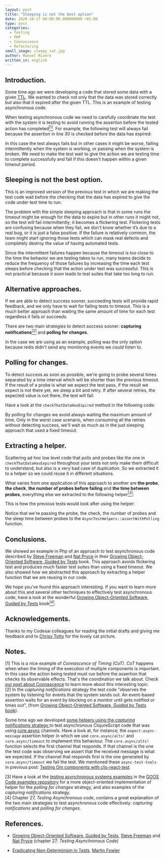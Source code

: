 ```yaml
---
layout: post
title: "Sleeping is not the best option"
date: 2020-10-17 06:00:00.000000000 +01:00
type: post
categories:
  - Testing
  - PHP
  - Connascence 
  - Refactoring
small_image: sleepy_cat.jpg
author: Manuel Rivero
written_in: english
---
```


<h2>Introduction. </h2>

Some time ago we were developing a code that stored some data with a given [TTL](https://en.wikipedia.org/wiki/Time_to_live). We wanted to check not only that the data was stored correctly but also that it expired after the given TTL. This is an example of testing asynchronous code.

When testing asynchronous code we need to carefully coordinate the test with the system it is testing to avoid running the assertion before the tested action has completed<a href="#nota1"><sup>[1]</sup></a>. For example, the following test will always fail because the assertion in line 30 is checked before the data has expired:

<script src="https://gist.github.com/trikitrok/9643d3e99e9ed3ef362cfab3055c4be6.js"></script>

In this case the test always fails but in other cases it might be worse, failing intermittently when the system is working, or passing when the system is broken. We need to make the test wait to give the action we are testing time to complete successfully and fail if this doesn't happen within a given timeout period.

<h2>Sleeping is not the best option.</h2>
This is an improved version of the previous test in which we are making the test code wait before the checking that the data has expired to give the code under test time to run:

<script src="https://gist.github.com/trikitrok/22abb9f0148f94f50081a9672d3b50ea.js"></script>

The problem with the simple sleeping approach is that in some runs the timeout might be enough for the data to expire but in other runs it might not, so the test will fail intermittently; it becomes a flickering test. Flickering tests are confusing because when they fail, we don't know whether it’s due to a real bug, or it is just a false positive. If the failure is relatively common, the team might start ignoring those tests which can mask real defects and completely destroy the value of having automated tests.

Since the intermittent failures happen because the timeout is too close to the time the behavior we are testing takes to run, many teams decide to reduce the frequency of those failures by increasing the time each test sleeps before checking that the action under test was successful. This is not practical because it soon leads to test suites that take too long to run.

<h2>Alternative approaches. </h2>

If we are able to detect success sooner, succeeding tests will provide rapid feedback, and we only have to wait for failing tests to timeout. This is a much better approach than waiting the same amount of time for each test regardless it fails or succeeds.

There are two main strategies to detect success sooner: **capturing notifications**<a href="#nota2"><sup>[2]</sup></a> and **polling for changes**.

In the case we are using as an example, polling was the only option because redis didn't send any monitoring events we could listen to.

<h2>Polling for changes. </h2>
To detect success as soon as possible, we're going to probe several times separated by a time interval which will be shorter than the previous timeout. If the result of a probe is what we expect the test pass, if the result we expect is not there yet, we sleep a bit and retry. If after several retries, the expected value is not there, the test will fail.

Have a look at the `checkThatDataHasExpired` method in the following code:

<script src="https://gist.github.com/trikitrok/0c9316696bedea68ccfd60dc00039bff.js"></script>

By polling for changes we avoid always waiting the maximum amount of time. Only in the worst case scenario, when consuming all the retries without detecting success, we'll wait as much as in the just sleeping approach that used a fixed timeout.

<h2>Extracting a helper.</h2>

Scattering ad hoc low level code that polls and probes like the one in `checkThatDataHasExpired` throughout your tests not only make them difficult to understand, but also is a very bad case of duplication. So we extracted it to a helper so we could reuse it in different situations.

What varies from one application of this approach to another are **the probe**, **the check**, **the number of probes before failing** and **the time between probes**, everything else we extracted to the following helper<a href="#nota3"><sup>[3]</sup></a>:

<script src="https://gist.github.com/trikitrok/688b3f850ab4459dbdcba06170f4e34a.js"></script>

This is how the previous tests would look after using the helper:

<script src="https://gist.github.com/trikitrok/ffef6ac252fc819b0a65cd49d189222b.js"></script>

Notice that we're passing the probe, the check, the number of probes and the sleep time between probes to the `AsyncTestHelpers::assertWithPolling` function.

<h2>Conclusions.</h2>

We showed an example in Php of an approach to test asynchronous code described by [Steve Freeman](https://www.higherorderlogic.com/) and [Nat Pryce](http://www.natpryce.com/) in their [Growing Object-Oriented Software, Guided by Tests](https://www.goodreads.com/book/show/4268826-growing-object-oriented-software-guided-by-tests) book. This approach avoids flickering test and produces much faster test suites than using a fixed timeout. We also showed how we abstracted this approach by extracting a helper function that we are reusing in our code. 

We hope you've found this approach interesting. If you want to learn more about this and several other techniques to effectively test asynchronous code, have a look at the wonderful [Growing Object-Oriented Software, Guided by Tests](https://www.goodreads.com/book/show/4268826-growing-object-oriented-software-guided-by-tests) book<a href="#nota4"><sup>[4]</sup></a>.

<h2>Acknowledgements.</h2>

Thanks to my Codesai colleagues for reading the initial drafts and giving me feedback and to [Chrisy Totty](https://www.pexels.com/@tottster) for the lovely cat picture.

<h2>Notes.</h2>

<div class="foot-note">
  <a name="nota1"></a> [1] This is a nice example of <i>Connascence of Timing (CoT)</i>. <i>CoT</i> happens when when the timing of the execution of multiple components is important. In this case the action being tested must run before the assertion that checks its observable effects. That's the coordination we talk about. Check <a href="https://codesai.com/2017/01/about-connascence">our post about Connascence</a> to learn more about this interesting topic.
</div>

<div class="foot-note">
  <a name="nota2"></a> [2] In the <i>capturing notifications</i> strategy the test code "observes the system by listening for events that the system sends out. An event-based assertion waits for an event by blocking on a monitor until gets notified or times out", (from <a href="https://www.goodreads.com/book/show/4268826-growing-object-oriented-software-guided-by-tests">Growing Object-Oriented Software, Guided by Tests book</a>).<br> 

  Some time ago we developed <a href="https://gist.github.com/trikitrok/a39f5fbec6ab0ee0c6f8db68e87a552c#file-async-test-tools-cljs">some helpers using the <i>capturing notifications</i> strategy </a>to test asynchronous ClojureScript code that was using <a href="https://github.com/clojure/core.async">core.async</a> channels. Have a look at, for instance, the <code class="highlighter-rouge">expect-async-message</code> assertion helper in which we use <code class="highlighter-rouge">core.async/alts!</code> and <code class="highlighter-rouge">core.async/timeout</code> to implement this behaviour. The <code class="highlighter-rouge">core.async/alts!</code> function selects the first channel that responds. If that channel is the one the test code was observing we assert that the received message is what we expected. If the channel that responds first is the one generated by <code class="highlighter-rouge">core.async/timeout</code> we fail the test. We mentioned these <code class="highlighter-rouge">async-test-tools</code> in previous post: <a href="https://codesai.com/2017/06/testing-om-components">Testing Om components with cljs-react-test</a>.
</div>

<div class="foot-note">
  <a name="nota3"></a> [3] Have a look at the <a href="https://github.com/npryce/goos-code-examples/tree/master/testing-asynchronous-systems">testing asynchronous systems examples</a> in the <a href="https://github.com/npryce/goos-code-examples">GOOS Code examples repository</a> for a more object-oriented implementation of helper for the <i>polling for changes</i> strategy, and also examples of the <i>capturing notifications</i> strategy.
</div>

<div class="foot-note">
  <a name="nota4"></a> [4] Chapter 27, <i>Testing Asynchronous code</i>, contains a great explanation of the two main strategies to test asynchronous code effectively: <i>capturing notifications</i> and <i>polling for changes</i>.
</div>


<h2>References.</h2>

* [Growing Object-Oriented Software, Guided by Tests](https://www.goodreads.com/book/show/4268826-growing-object-oriented-software-guided-by-tests), [Steve Freeman](https://www.higherorderlogic.com/) and [Nat Pryce](http://www.natpryce.com/) (chapter 27: <i>Testing Asynchronous Code</i>)

* [Eradicating Non-Determinism in Tests](https://martinfowler.com/articles/nonDeterminism.html#footnote-useful-nondeterminism), [Martin Fowler](https://martinfowler.com/)

